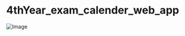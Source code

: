 # 4thYear_exam_calender_web_app


![Image](https://github.com/user-attachments/assets/40b8c074-9086-4b32-b5ac-5c5c6992e0ed)
